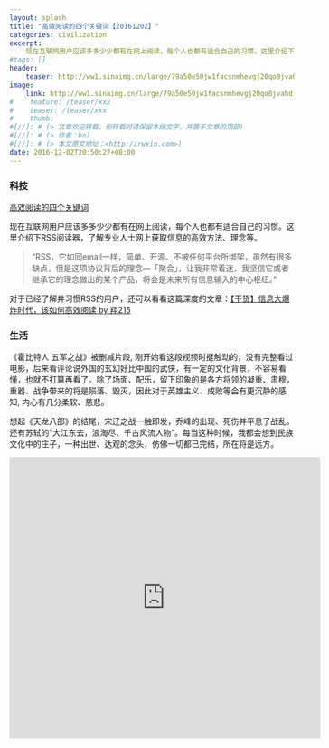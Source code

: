 ```yaml
---
layout: splash
title: "高效阅读的四个关键词【20161202】"
categories: civilization
excerpt:
    现在互联网用户应该多多少少都有在网上阅读，每个人也都有适合自己的习惯。这里介绍下RSS阅读器，了解专业人士网上获取信息的高效方法、理念等。
#tags: []
header:
    teaser: http://ww1.sinaimg.cn/large/79a50e50jw1facsnmhevgj20qo0jvahd.jpg
image:
    link: http://ww1.sinaimg.cn/large/79a50e50jw1facsnmhevgj20qo0jvahd.jpg
#    feature: /teaser/xxx
#    teaser: /teaser/xxx
#    thumb:
#[//]: # (> 文章欢迎转载，但转载时请保留本段文字，并置于文章的顶部)
#[//]: # (> 作者：bo)
#[//]: # (> 本文原文地址：<http://rwxin.com>)
date: 2016-12-02T20:50:27+08:00
---
```



### 科技

[高效阅读的四个关键词](http://xychen.me/think/the-efficient-reading-methodology)

现在互联网用户应该多多少少都有在网上阅读，每个人也都有适合自己的习惯。这里介绍下RSS阅读器，了解专业人士网上获取信息的高效方法、理念等。

>“RSS，它如同email一样，简单、开源、不被任何平台所绑架，虽然有很多缺点，但是这项协议背后的理念—「聚合」，让我非常着迷，我坚信它或者继承它的理念做出的某个产品，将会是未来所有信息输入的中心枢纽。”

对于已经了解并习惯RSS的用户，还可以看看这篇深度的文章：[【干货】信息大爆炸时代，该如何高效阅读 by 翔215](http://www.jianshu.com/p/a304318d27dc)

### 生活

《霍比特人 五军之战》被删减片段, 刚开始看这段视频时挺触动的，没有完整看过电影，后来看评论说外国的玄幻好比中国的武侠，有一定的文化背景，不容易看懂，也就不打算再看了。除了场面、配乐，留下印象的是各方将领的凝重、肃穆，重器、战争带来的将是殒落、毁灭，因此对于英雄主义、成败等会有更沉静的感知, 内心有几分柔软、慈悲。

想起《天龙八部》的结尾，宋辽之战一触即发，乔峰的出现、死伤并平息了战乱。还有苏轼的“大江东去，浪淘尽、千古风流人物”。每当这种时候，我都会想到民族文化中的庄子，一种出世、达观的念头，仿佛一切都已完结，所在将是远方。

<iframe width="550" height="498" src="http://www.miaopai.com/show/1DFMS3saZT3dZUTC4H5GxQ__.htm" frameborder="0" allowfullscreen="allowfullscreen"></iframe>
